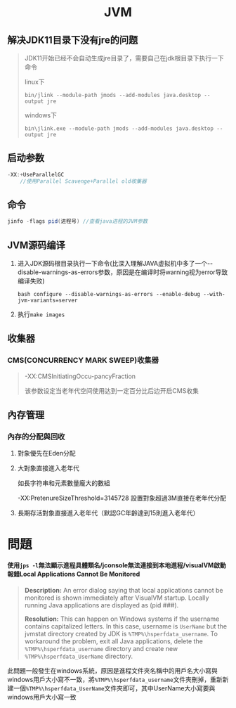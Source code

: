 <h1 align="center">JVM</h1>

## 解决JDK11目录下没有jre的问题

> JDK11开始已经不会自动生成jre目录了，需要自己在jdk根目录下执行一下命令
>
> linux下
>
> `bin/jlink --module-path jmods --add-modules java.desktop --output jre`
>
> windows下
>
> `bin\jlink.exe --module-path jmods --add-modules java.desktop --output jre`



## 启动参数

```java
-XX:+UseParallelGC
    //使用Parallel Scavenge+Parallel old收集器
```



## 命令

```java
jinfo -flags pid(进程号) //查看java进程的JVM参数
```



## JVM源码编译

1. 进入JDK源码根目录执行一下命令(比深入理解JAVA虚拟机中多了一个--disable-warnings-as-errors参数，原因是在编译时将warning视为error导致编译失败)

   `bash configure --disable-warnings-as-errors --enable-debug --with-jvm-variants=server`

2. 执行`make images`



## 收集器

### CMS(CONCURRENCY MARK SWEEP)收集器

> -XX:CMSInitiatingOccu-pancyFraction  
>
> 该参数设定当老年代空间使用达到一定百分比后边开启CMS收集



## 內存管理

### 內存的分配與回收

1. 對象優先在Eden分配

2. 大對象直接進入老年代

   如長字符串和元素數量龐大的數組

   -XX:PretenureSizeThreshold=3145728  設置對象超過3M直接在老年代分配

   

3. 長期存活對象直接進入老年代（默認GC年齡達到15則進入老年代）



# 問題

#### 使用`jps -l`無法顯示進程具體類名/jconsole無法連接到本地進程/visualVM啟動報錯Local Applications Cannot Be Monitored

> **Description:** An error dialog saying that local applications cannot be monitored is shown immediately after VisualVM startup. Locally running Java applications are displayed as <Unknown Application> (pid ###).
>
> **Resolution:** This can happen on Windows systems if the username contains capitalized letters. In this case, username is `UserName` but the jvmstat directory created by JDK is `%TMP%\hsperfdata_username`. To workaround the problem, exit all Java applications, delete the `%TMP%\hsperfdata_username` directory and create new `%TMP%\hsperfdata_UserName` directory.

此問題一般發生在windows系統，原因是進程文件夾名稱中的用戶名大小寫與windows用戶大小寫不一致，將`%TMP%\hsperfdata_username`文件夾刪掉，重新新建一個`%TMP%\hsperfdata_UserName`文件夾即可，其中UserName大小寫要與windows用戶大小寫一致
